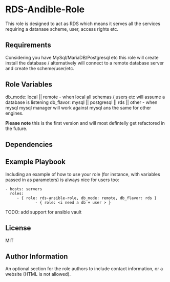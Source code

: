 RDS-Andible-Role
================

This role is designed to act as RDS which means it serves all the services requiring a datanase scheme, user, access rights etc.

Requirements
------------

Considering you have MySql/MariaDB/Postgresql etc this role will create install the database / alternatively will connect to a remote database server and create the scheme/user/etc.

Role Variables
--------------

db_mode: local || remote - when local all schemas / users etc will assume a database is listening 
db_flavor: mysql || postgresql || rds || other - when mysql mysql manager will work against mysql ans the same for other engines.

**Please note** this is the first version and will most defintelly get refactored in the future.


Dependencies
------------


Example Playbook
----------------

Including an example of how to use your role (for instance, with variables passed in as parameters) is always nice for users too:

    - hosts: servers
      roles:
         - { role: rds-ansible-role, db_mode: remote, db_flavor: rds }
				 - { role: <i need a db + user > } 

TODO: add support for ansible vault

License
-------

MIT

Author Information
------------------

An optional section for the role authors to include contact information, or a website (HTML is not allowed).
